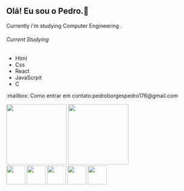 ## Olá! Eu sou o Pedro.👋

Currently i'm studying Computer Engineering .
###### Current Studying
- Html
- Css
- React
- JavaScrpit
- C
<div>
  <p>
    :mailbox: Como entrar em contato:pedroborgespedro176@gmail.com
   
  </p>
</div>   

<div>
<img height="160em" src="https://github-readme-stats.vercel.app/api?username=pbcz1k4&show_icons=true&theme=dark&include_all_commits=true&count_private=true"/>
<img height="160em" src="https://github-readme-stats.vercel.app/api/top-langs/?pbcz1k4={pbcz1k4}&theme=blue-green"/>
</div>
  <div style="display: inline_block">
    <img align="middle" height="50" width="50" src="https://cdn.jsdelivr.net/gh/devicons/devicon/icons/javascript/javascript-original.svg" />
    <img align="middle" height="50" width="50" src="https://cdn.jsdelivr.net/gh/devicons/devicon/icons/react/react-original.svg" />
    <img align="middle" height="50" width="50" src="https://cdn.jsdelivr.net/gh/devicons/devicon/icons/html5/html5-original.svg" />
    <img align="middle" height="50" width="50"src="https://cdn.jsdelivr.net/gh/devicons/devicon/icons/css3/css3-original.svg" />
    <img align="middle" height="50" width="50" src="https://cdn.jsdelivr.net/gh/devicons/devicon/icons/c/c-original.svg" />
   </div>
   
  ##
